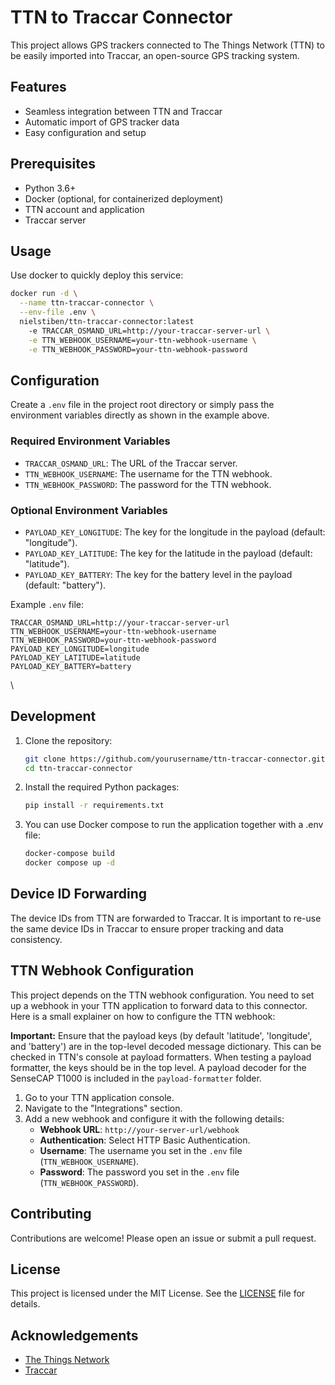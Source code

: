 # TTN to Traccar Connector

This project allows GPS trackers connected to The Things Network (TTN) to be easily imported into Traccar, an open-source GPS tracking system.

## Features

- Seamless integration between TTN and Traccar
- Automatic import of GPS tracker data
- Easy configuration and setup

## Prerequisites

- Python 3.6+
- Docker (optional, for containerized deployment)
- TTN account and application
- Traccar server

## Usage

Use docker to quickly deploy this service:
```sh
docker run -d \
  --name ttn-traccar-connector \
  --env-file .env \
  nielstiben/ttn-traccar-connector:latest
    -e TRACCAR_OSMAND_URL=http://your-traccar-server-url \
    -e TTN_WEBHOOK_USERNAME=your-ttn-webhook-username \
    -e TTN_WEBHOOK_PASSWORD=your-ttn-webhook-password
```

## Configuration
Create a `.env` file in the project root directory or simply pass the environment variables directly as shown in the 
example above.

### Required Environment Variables
- `TRACCAR_OSMAND_URL`: The URL of the Traccar server.
- `TTN_WEBHOOK_USERNAME`: The username for the TTN webhook.
- `TTN_WEBHOOK_PASSWORD`: The password for the TTN webhook.

### Optional Environment Variables
- `PAYLOAD_KEY_LONGITUDE`: The key for the longitude in the payload (default: "longitude").
- `PAYLOAD_KEY_LATITUDE`: The key for the latitude in the payload (default: "latitude").
- `PAYLOAD_KEY_BATTERY`: The key for the battery level in the payload (default: "battery").

Example `.env` file:

```env
TRACCAR_OSMAND_URL=http://your-traccar-server-url
TTN_WEBHOOK_USERNAME=your-ttn-webhook-username
TTN_WEBHOOK_PASSWORD=your-ttn-webhook-password
PAYLOAD_KEY_LONGITUDE=longitude
PAYLOAD_KEY_LATITUDE=latitude
PAYLOAD_KEY_BATTERY=battery
```
\


## Development

1. Clone the repository:

    ```sh
    git clone https://github.com/yourusername/ttn-traccar-connector.git
    cd ttn-traccar-connector
    ```
   

2. Install the required Python packages:

    ```sh
    pip install -r requirements.txt
    ```


3. You can use Docker compose to run the application together with a .env file:

    ```sh
    docker-compose build
    docker compose up -d
    ```

## Device ID Forwarding

The device IDs from TTN are forwarded to Traccar. It is important to re-use the same device IDs in Traccar to ensure proper tracking and data consistency.

## TTN Webhook Configuration

This project depends on the TTN webhook configuration. You need to set up a webhook in your TTN application to forward data to this connector. Here is a small explainer on how to configure the TTN webhook:

**Important:** Ensure that the payload keys (by default 'latitude', 'longitude', and 'battery') are in the top-level decoded message dictionary. This can be checked in TTN's console at payload formatters. When testing a payload formatter, the keys should be in the top level. A payload decoder for the SenseCAP T1000 is included in the `payload-formatter` folder.

1. Go to your TTN application console.
2. Navigate to the "Integrations" section.
3. Add a new webhook and configure it with the following details:
    - **Webhook URL**: `http://your-server-url/webhook`
    - **Authentication**: Select HTTP Basic Authentication.
    - **Username**: The username you set in the `.env` file (`TTN_WEBHOOK_USERNAME`).
    - **Password**: The password you set in the `.env` file (`TTN_WEBHOOK_PASSWORD`).

## Contributing

Contributions are welcome! Please open an issue or submit a pull request.

## License

This project is licensed under the MIT License. See the [LICENSE](LICENSE) file for details.

## Acknowledgements

- [The Things Network](https://www.thethingsnetwork.org/)
- [Traccar](https://www.traccar.org/)